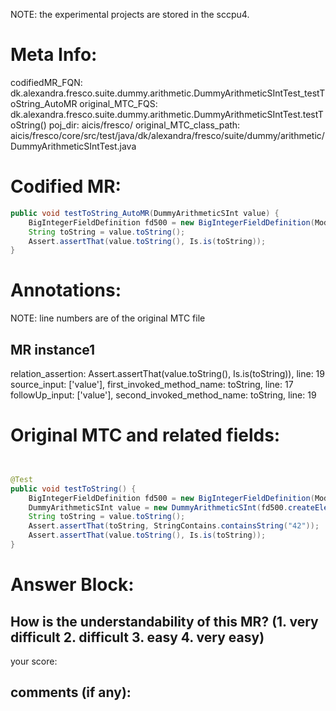 NOTE: the experimental projects are stored in the sccpu4.

# Meta Info:
codifiedMR_FQN:
dk.alexandra.fresco.suite.dummy.arithmetic.DummyArithmeticSIntTest_testToString_AutoMR
original_MTC_FQS:
dk.alexandra.fresco.suite.dummy.arithmetic.DummyArithmeticSIntTest.testToString()
poj_dir:
aicis/fresco/
original_MTC_class_path:
aicis/fresco/core/src/test/java/dk/alexandra/fresco/suite/dummy/arithmetic/DummyArithmeticSIntTest.java

# Codified MR:
```java
public void testToString_AutoMR(DummyArithmeticSInt value) {
    BigIntegerFieldDefinition fd500 = new BigIntegerFieldDefinition(ModulusFinder.findSuitableModulus(8));
    String toString = value.toString();
    Assert.assertThat(value.toString(), Is.is(toString));
}
```

# Annotations:
NOTE: line numbers are of the original MTC file
## MR instance1
relation_assertion: Assert.assertThat(value.toString(), Is.is(toString)), line: 19 
source_input: ['value'], first_invoked_method_name: toString, line: 17 
followUp_input: ['value'], second_invoked_method_name: toString, line: 19 


# Original MTC and related fields:
```java


@Test
public void testToString() {
    BigIntegerFieldDefinition fd500 = new BigIntegerFieldDefinition(ModulusFinder.findSuitableModulus(8));
    DummyArithmeticSInt value = new DummyArithmeticSInt(fd500.createElement(42));
    String toString = value.toString();
    Assert.assertThat(toString, StringContains.containsString("42"));
    Assert.assertThat(value.toString(), Is.is(toString));
}

```


# Answer Block: 
## How is the understandability of this MR? (1. very difficult 2. difficult 3. easy 4. very easy)
your score: 
## comments (if any): 
```txt

```